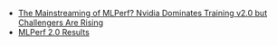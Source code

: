 * [The Mainstreaming of MLPerf? Nvidia Dominates Training v2.0 but Challengers Are Rising](https://www.hpcwire.com/2022/06/29/the-mainstreaming-of-mlperf-nvidia-dominates-training-v2-0-but-challengers-are-rising/)
* [MLPerf 2.0 Results](https://docs.google.com/spreadsheets/d/e/2PACX-1vTEGsKwxP8bO7qnT8vneqOubIMsAU5SN0h1G69xzwQCOB3LtsfaERrYwR11hSMRJvUdXpasuLX5WDzL/pubhtml?gid=0&single=false&widget=false&headers=false&chrome=true#)
